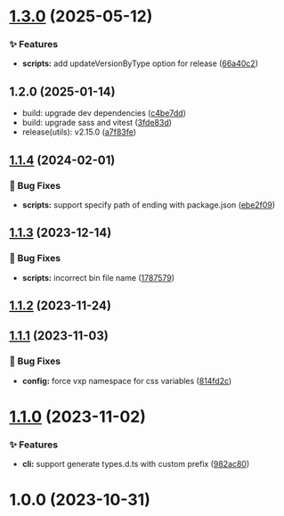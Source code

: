 # [1.3.0](https://github.com/vexip-ui/vexip-ui/compare/scripts@1.2.0...scripts@1.3.0) (2025-05-12)


### ✨ Features

* **scripts:** add updateVersionByType option for release ([66a40c2](https://github.com/vexip-ui/vexip-ui/commit/66a40c215808f33a42341fe31deaa6705047d03e))



## 1.2.0 (2025-01-14)

* build: upgrade dev dependencies ([c4be7dd](https://github.com/vexip-ui/vexip-ui/commit/c4be7dd))
* build: upgrade sass and vitest ([3fde83d](https://github.com/vexip-ui/vexip-ui/commit/3fde83d))
* release(utils): v2.15.0 ([a7f83fe](https://github.com/vexip-ui/vexip-ui/commit/a7f83fe))



## [1.1.4](https://github.com/vexip-ui/vexip-ui/compare/scripts@1.1.3...scripts@1.1.4) (2024-02-01)


### 🐞 Bug Fixes

* **scripts:** support specify path of ending with package.json ([ebe2f09](https://github.com/vexip-ui/vexip-ui/commit/ebe2f099f9d48a4837b95ee201e084b6e78c44a2))



## [1.1.3](https://github.com/vexip-ui/vexip-ui/compare/scripts@1.1.2...scripts@1.1.3) (2023-12-14)


### 🐞 Bug Fixes

* **scripts:** incorrect bin file name ([1787579](https://github.com/vexip-ui/vexip-ui/commit/178757942b3da009946e479c6d9ce8c3e36d5e46))



## [1.1.2](https://github.com/vexip-ui/vexip-ui/compare/scripts@1.1.1...scripts@1.1.2) (2023-11-24)



## [1.1.1](https://github.com/vexip-ui/vexip-ui/compare/scripts@1.1.0...scripts@1.1.1) (2023-11-03)


### 🐞 Bug Fixes

* **config:** force vxp namespace for css variables ([814fd2c](https://github.com/vexip-ui/vexip-ui/commit/814fd2caaada47b3e7053ec69673b4b6bc881dd8))



# [1.1.0](https://github.com/vexip-ui/vexip-ui/compare/scripts@1.0.0...scripts@1.1.0) (2023-11-02)


### ✨ Features

* **cli:** support generate types.d.ts with custom prefix ([982ac80](https://github.com/vexip-ui/vexip-ui/commit/982ac80767350aca4eadfa413b1186c4fb01a43e))



# 1.0.0 (2023-10-31)




